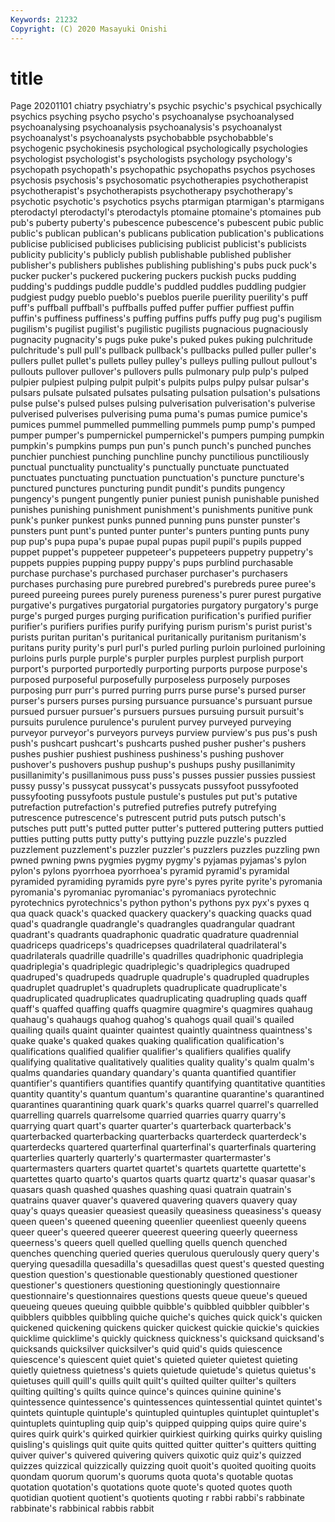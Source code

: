 ```yaml
---
Keywords: 21232
Copyright: (C) 2020 Masayuki Onishi
---
```


# title
Page 20201101
chiatry psychiatry's psychic psychic's psychical psychically psychics psyching psycho
psycho's psychoanalyse psychoanalysed psychoanalysing psychoanalysis psychoanalysis's psychoanalyst psychoanalyst's psychoanalysts psychobabble
psychobabble's psychogenic psychokinesis psychological psychologically psychologies psychologist psychologist's psychologists psychology
psychology's psychopath psychopath's psychopathic psychopaths psychos psychoses psychosis psychosis's psychosomatic
psychotherapies psychotherapist psychotherapist's psychotherapists psychotherapy psychotherapy's psychotic psychotic's psychotics psychs
ptarmigan ptarmigan's ptarmigans pterodactyl pterodactyl's pterodactyls ptomaine ptomaine's ptomaines pub
pub's puberty puberty's pubescence pubescence's pubescent pubic public public's publican
publican's publicans publication publication's publications publicise publicised publicises publicising publicist
publicist's publicists publicity publicity's publicly publish publishable published publisher publisher's
publishers publishes publishing publishing's pubs puck puck's pucker pucker's puckered
puckering puckers puckish pucks pudding pudding's puddings puddle puddle's puddled
puddles puddling pudgier pudgiest pudgy pueblo pueblo's pueblos puerile puerility
puerility's puff puff's puffball puffball's puffballs puffed puffer puffier puffiest
puffin puffin's puffiness puffiness's puffing puffins puffs puffy pug pug's
pugilism pugilism's pugilist pugilist's pugilistic pugilists pugnacious pugnaciously pugnacity pugnacity's
pugs puke puke's puked pukes puking pulchritude pulchritude's pull pull's
pullback pullback's pullbacks pulled puller puller's pullers pullet pullet's pullets
pulley pulley's pulleys pulling pullout pullout's pullouts pullover pullover's pullovers
pulls pulmonary pulp pulp's pulped pulpier pulpiest pulping pulpit pulpit's
pulpits pulps pulpy pulsar pulsar's pulsars pulsate pulsated pulsates pulsating
pulsation pulsation's pulsations pulse pulse's pulsed pulses pulsing pulverisation pulverisation's
pulverise pulverised pulverises pulverising puma puma's pumas pumice pumice's pumices
pummel pummelled pummelling pummels pump pump's pumped pumper pumper's pumpernickel
pumpernickel's pumpers pumping pumpkin pumpkin's pumpkins pumps pun pun's punch
punch's punched punches punchier punchiest punching punchline punchy punctilious punctiliously
punctual punctuality punctuality's punctually punctuate punctuated punctuates punctuating punctuation punctuation's
puncture puncture's punctured punctures puncturing pundit pundit's pundits pungency pungency's
pungent pungently punier puniest punish punishable punished punishes punishing punishment
punishment's punishments punitive punk punk's punker punkest punks punned punning
puns punster punster's punsters punt punt's punted punter punter's punters
punting punts puny pup pup's pupa pupa's pupae pupal pupas
pupil pupil's pupils pupped puppet puppet's puppeteer puppeteer's puppeteers puppetry
puppetry's puppets puppies pupping puppy puppy's pups purblind purchasable purchase
purchase's purchased purchaser purchaser's purchasers purchases purchasing pure purebred purebred's
purebreds puree puree's pureed pureeing purees purely pureness pureness's purer
purest purgative purgative's purgatives purgatorial purgatories purgatory purgatory's purge purge's
purged purges purging purification purification's purified purifier purifier's purifiers purifies
purify purifying purism purism's purist purist's purists puritan puritan's puritanical
puritanically puritanism puritanism's puritans purity purity's purl purl's purled purling
purloin purloined purloining purloins purls purple purple's purpler purples purplest
purplish purport purport's purported purportedly purporting purports purpose purpose's purposed
purposeful purposefully purposeless purposely purposes purposing purr purr's purred purring
purrs purse purse's pursed purser purser's pursers purses pursing pursuance
pursuance's pursuant pursue pursued pursuer pursuer's pursuers pursues pursuing pursuit
pursuit's pursuits purulence purulence's purulent purvey purveyed purveying purveyor purveyor's
purveyors purveys purview purview's pus pus's push push's pushcart pushcart's
pushcarts pushed pusher pusher's pushers pushes pushier pushiest pushiness pushiness's
pushing pushover pushover's pushovers pushup pushup's pushups pushy pusillanimity pusillanimity's
pusillanimous puss puss's pusses pussier pussies pussiest pussy pussy's pussycat
pussycat's pussycats pussyfoot pussyfooted pussyfooting pussyfoots pustule pustule's pustules put
put's putative putrefaction putrefaction's putrefied putrefies putrefy putrefying putrescence putrescence's
putrescent putrid puts putsch putsch's putsches putt putt's putted putter
putter's puttered puttering putters puttied putties putting putts putty putty's
puttying puzzle puzzle's puzzled puzzlement puzzlement's puzzler puzzler's puzzlers puzzles
puzzling pwn pwned pwning pwns pygmies pygmy pygmy's pyjamas pyjamas's
pylon pylon's pylons pyorrhoea pyorrhoea's pyramid pyramid's pyramidal pyramided pyramiding
pyramids pyre pyre's pyres pyrite pyrite's pyromania pyromania's pyromaniac pyromaniac's
pyromaniacs pyrotechnic pyrotechnics pyrotechnics's python python's pythons pyx pyx's pyxes
q qua quack quack's quacked quackery quackery's quacking quacks quad
quad's quadrangle quadrangle's quadrangles quadrangular quadrant quadrant's quadrants quadraphonic quadratic
quadrature quadrennial quadriceps quadriceps's quadricepses quadrilateral quadrilateral's quadrilaterals quadrille quadrille's
quadrilles quadriphonic quadriplegia quadriplegia's quadriplegic quadriplegic's quadriplegics quadruped quadruped's quadrupeds
quadruple quadruple's quadrupled quadruples quadruplet quadruplet's quadruplets quadruplicate quadruplicate's quadruplicated
quadruplicates quadruplicating quadrupling quads quaff quaff's quaffed quaffing quaffs quagmire
quagmire's quagmires quahaug quahaug's quahaugs quahog quahog's quahogs quail quail's
quailed quailing quails quaint quainter quaintest quaintly quaintness quaintness's quake
quake's quaked quakes quaking qualification qualification's qualifications qualified qualifier qualifier's
qualifiers qualifies qualify qualifying qualitative qualitatively qualities quality quality's qualm
qualm's qualms quandaries quandary quandary's quanta quantified quantifier quantifier's quantifiers
quantifies quantify quantifying quantitative quantities quantity quantity's quantum quantum's quarantine
quarantine's quarantined quarantines quarantining quark quark's quarks quarrel quarrel's quarrelled
quarrelling quarrels quarrelsome quarried quarries quarry quarry's quarrying quart quart's
quarter quarter's quarterback quarterback's quarterbacked quarterbacking quarterbacks quarterdeck quarterdeck's quarterdecks
quartered quarterfinal quarterfinal's quarterfinals quartering quarterlies quarterly quarterly's quartermaster quartermaster's
quartermasters quarters quartet quartet's quartets quartette quartette's quartettes quarto quarto's
quartos quarts quartz quartz's quasar quasar's quasars quash quashed quashes
quashing quasi quatrain quatrain's quatrains quaver quaver's quavered quavering quavers
quavery quay quay's quays queasier queasiest queasily queasiness queasiness's queasy
queen queen's queened queening queenlier queenliest queenly queens queer queer's
queered queerer queerest queering queerly queerness queerness's queers quell quelled
quelling quells quench quenched quenches quenching queried queries querulous querulously
query query's querying quesadilla quesadilla's quesadillas quest quest's quested questing
question question's questionable questionably questioned questioner questioner's questioners questioning questioningly
questionnaire questionnaire's questionnaires questions quests queue queue's queued queueing queues
queuing quibble quibble's quibbled quibbler quibbler's quibblers quibbles quibbling quiche
quiche's quiches quick quick's quicken quickened quickening quickens quicker quickest
quickie quickie's quickies quicklime quicklime's quickly quickness quickness's quicksand quicksand's
quicksands quicksilver quicksilver's quid quid's quids quiescence quiescence's quiescent quiet
quiet's quieted quieter quietest quieting quietly quietness quietness's quiets quietude
quietude's quietus quietus's quietuses quill quill's quills quilt quilt's quilted
quilter quilter's quilters quilting quilting's quilts quince quince's quinces quinine
quinine's quintessence quintessence's quintessences quintessential quintet quintet's quintets quintuple quintuple's
quintupled quintuples quintuplet quintuplet's quintuplets quintupling quip quip's quipped quipping
quips quire quire's quires quirk quirk's quirked quirkier quirkiest quirking
quirks quirky quisling quisling's quislings quit quite quits quitted quitter
quitter's quitters quitting quiver quiver's quivered quivering quivers quixotic quiz
quiz's quizzed quizzes quizzical quizzically quizzing quoit quoit's quoited quoiting
quoits quondam quorum quorum's quorums quota quota's quotable quotas quotation
quotation's quotations quote quote's quoted quotes quoth quotidian quotient quotient's
quotients quoting r rabbi rabbi's rabbinate rabbinate's rabbinical rabbis rabbit
